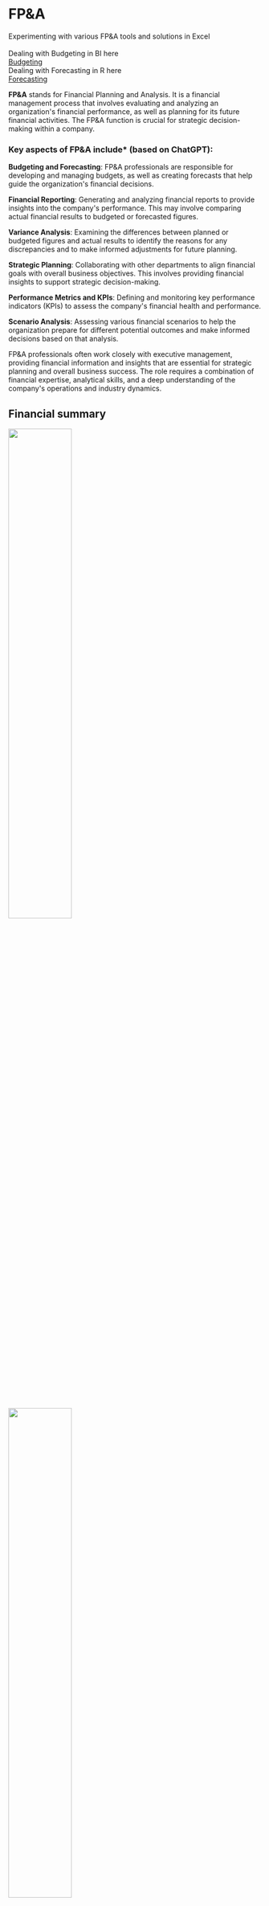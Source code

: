 # FP&A
 
Experimenting with various FP&A tools and solutions in Excel <br><br>
Dealing with Budgeting in BI here<br>
[Budgeting](https://github.com/md3629/FPA/tree/main/Budget)<br>
Dealing with Forecasting in R here<br>
[Forecasting](https://github.com/md3629/Data-Science/tree/main/Forecasting)
<br>

**FP&A** stands for Financial Planning and Analysis. It is a financial management process that involves evaluating and analyzing an organization's financial performance, as well as planning for its future financial activities. The FP&A function is crucial for strategic decision-making within a company.

### Key aspects of FP&A include* (based on ChatGPT):

**Budgeting and Forecasting**: FP&A professionals are responsible for developing and managing budgets, as well as creating forecasts that help guide the organization's financial decisions.

**Financial Reporting**: Generating and analyzing financial reports to provide insights into the company's performance. This may involve comparing actual financial results to budgeted or forecasted figures.

**Variance Analysis**: Examining the differences between planned or budgeted figures and actual results to identify the reasons for any discrepancies and to make informed adjustments for future planning.

**Strategic Planning**: Collaborating with other departments to align financial goals with overall business objectives. This involves providing financial insights to support strategic decision-making.

**Performance Metrics and KPIs**: Defining and monitoring key performance indicators (KPIs) to assess the company's financial health and performance.

**Scenario Analysis**: Assessing various financial scenarios to help the organization prepare for different potential outcomes and make informed decisions based on that analysis.

FP&A professionals often work closely with executive management, providing financial information and insights that are essential for strategic planning and overall business success. The role requires a combination of financial expertise, analytical skills, and a deep understanding of the company's operations and industry dynamics.


<h2>Financial summary</h2>
<img src="/pics/Summary-0.jpg" width="50%" />
<img src="/pics/Summary-1.jpg" width="50%" />
<img src="/pics/Summary-2.jpg" width="50%" />
<h2>Financial details</h2>
<img src="/pics/01-0.jpg" width="50%" />
<img src="/pics/violin.jpg" width="50%" />
<img src="/pics/InvAnalysis.jpg" width="50%" />
<img src="/pics/01-1.jpg" width="50%" />
<img src="/pics/01-2.jpg" width="50%" />
<img src="/pics/01-3.jpg" width="50%" />
<img src="/pics/01-4.jpg" width="50%" />
<img src="/pics/InvDays.JPG" width="50%" />
<img src="/pics/MC.jpg" width="50%" />
<img src="/pics/avocado_fcst.jpeg" width="50%" />

<h2>Business Model</h2>
<img src="/pics/02-1.jpg" width="50%" />
<img src="/pics/02-2.jpg" width="50%" />
<img src="/pics/02-3.jpg" width="50%" />
<img src="/pics/02-4.jpg" width="50%" />

<h2>Projections</h2>
Projections that estimate performance over a 3‐ to 18‐month period, including budgets, operating plans, and forecasts.
<img src="/pics/FCST.jpg" width="50%" />

<img src="/pics/FCST1.jpg" width="50%" />
<h2>Long‐term projections</h2>
Long‐term projections (LTPs) are required to evaluate new products, acquisitions, capital investments, and strategic plans.
<img src="/pics/03. Forecast Summary.jpg" width="50%" />


